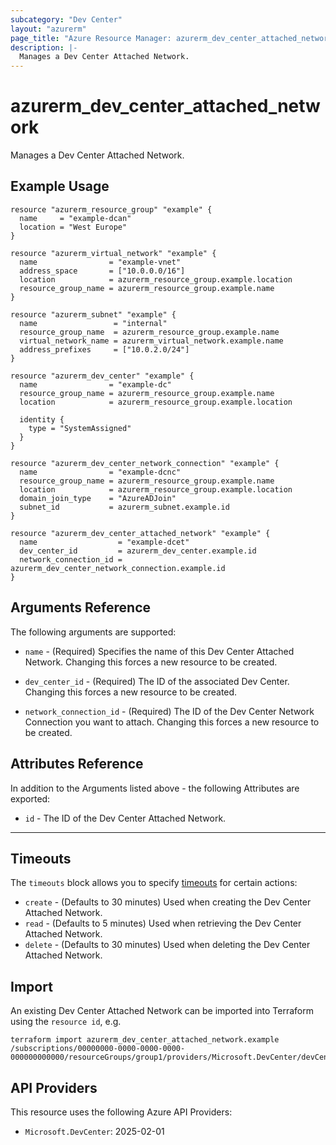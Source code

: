 ```yaml
---
subcategory: "Dev Center"
layout: "azurerm"
page_title: "Azure Resource Manager: azurerm_dev_center_attached_network"
description: |-
  Manages a Dev Center Attached Network.
---
```


# azurerm_dev_center_attached_network

Manages a Dev Center Attached Network.

## Example Usage

```hcl
resource "azurerm_resource_group" "example" {
  name     = "example-dcan"
  location = "West Europe"
}

resource "azurerm_virtual_network" "example" {
  name                = "example-vnet"
  address_space       = ["10.0.0.0/16"]
  location            = azurerm_resource_group.example.location
  resource_group_name = azurerm_resource_group.example.name
}

resource "azurerm_subnet" "example" {
  name                 = "internal"
  resource_group_name  = azurerm_resource_group.example.name
  virtual_network_name = azurerm_virtual_network.example.name
  address_prefixes     = ["10.0.2.0/24"]
}

resource "azurerm_dev_center" "example" {
  name                = "example-dc"
  resource_group_name = azurerm_resource_group.example.name
  location            = azurerm_resource_group.example.location

  identity {
    type = "SystemAssigned"
  }
}

resource "azurerm_dev_center_network_connection" "example" {
  name                = "example-dcnc"
  resource_group_name = azurerm_resource_group.example.name
  location            = azurerm_resource_group.example.location
  domain_join_type    = "AzureADJoin"
  subnet_id           = azurerm_subnet.example.id
}

resource "azurerm_dev_center_attached_network" "example" {
  name                  = "example-dcet"
  dev_center_id         = azurerm_dev_center.example.id
  network_connection_id = azurerm_dev_center_network_connection.example.id
}
```

## Arguments Reference

The following arguments are supported:

* `name` - (Required) Specifies the name of this Dev Center Attached Network. Changing this forces a new resource to be created.

* `dev_center_id` - (Required) The ID of the associated Dev Center. Changing this forces a new resource to be created.

* `network_connection_id` - (Required) The ID of the Dev Center Network Connection you want to attach. Changing this forces a new resource to be created.

## Attributes Reference

In addition to the Arguments listed above - the following Attributes are exported:

* `id` - The ID of the Dev Center Attached Network.

---

## Timeouts

The `timeouts` block allows you to specify [timeouts](https://www.terraform.io/docs/configuration/resources.html#timeouts) for certain actions:

* `create` - (Defaults to 30 minutes) Used when creating the Dev Center Attached Network.
* `read` - (Defaults to 5 minutes) Used when retrieving the Dev Center Attached Network.
* `delete` - (Defaults to 30 minutes) Used when deleting the Dev Center Attached Network.

## Import

An existing Dev Center Attached Network can be imported into Terraform using the `resource id`, e.g.

```shell
terraform import azurerm_dev_center_attached_network.example /subscriptions/00000000-0000-0000-0000-000000000000/resourceGroups/group1/providers/Microsoft.DevCenter/devCenters/dc1/attachedNetworks/et1
```

## API Providers
<!-- This section is generated, changes will be overwritten -->
This resource uses the following Azure API Providers:

* `Microsoft.DevCenter`: 2025-02-01
